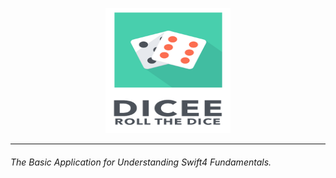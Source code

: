 <p align="center">
  <img src="https://github.com/theishantha/Dicee/blob/master/Dicee/Assets.xcassets/Icon%20on%20Readme.imageset/Icon%20on%20Readme.png" width="200px" height="200px"/>
</p>

----------

###### The Basic Application for Understanding Swift4 Fundamentals.

